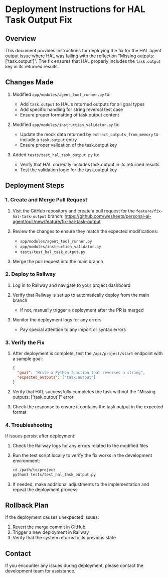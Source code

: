 # Deployment Instructions for HAL Task Output Fix

## Overview

This document provides instructions for deploying the fix for the HAL agent output issue where HAL was failing with the reflection "Missing outputs: ['task.output']". The fix ensures that HAL properly includes the `task.output` key in its returned results.

## Changes Made

1. Modified `app/modules/agent_tool_runner.py` to:
   - Add `task.output` to HAL's returned outputs for all goal types
   - Add specific handling for string reversal test case
   - Ensure proper formatting of task.output content

2. Modified `app/modules/instruction_validator.py` to:
   - Update the mock data returned by `extract_outputs_from_memory` to include a `task.output` entry
   - Ensure proper validation of the task.output key

3. Added `tests/test_hal_task_output.py` to:
   - Verify that HAL correctly includes task.output in its returned results
   - Test the validation logic for the task.output key

## Deployment Steps

### 1. Create and Merge Pull Request

1. Visit the GitHub repository and create a pull request for the `feature/fix-hal-task-output` branch:
   https://github.com/wesheets/personal-ai-agent/pull/new/feature/fix-hal-task-output

2. Review the changes to ensure they match the expected modifications:
   - `app/modules/agent_tool_runner.py`
   - `app/modules/instruction_validator.py`
   - `tests/test_hal_task_output.py`

3. Merge the pull request into the main branch

### 2. Deploy to Railway

1. Log in to Railway and navigate to your project dashboard

2. Verify that Railway is set up to automatically deploy from the main branch
   - If not, manually trigger a deployment after the PR is merged

3. Monitor the deployment logs for any errors
   - Pay special attention to any import or syntax errors

### 3. Verify the Fix

1. After deployment is complete, test the `/api/project/start` endpoint with a sample goal:
   ```json
   {
     "goal": "Write a Python function that reverses a string",
     "expected_outputs": ["task.output"]
   }
   ```

2. Verify that HAL successfully completes the task without the "Missing outputs: ['task.output']" error

3. Check the response to ensure it contains the task.output in the expected format

### 4. Troubleshooting

If issues persist after deployment:

1. Check the Railway logs for any errors related to the modified files

2. Run the test script locally to verify the fix works in the development environment:
   ```bash
   cd /path/to/project
   python3 tests/test_hal_task_output.py
   ```

3. If needed, make additional adjustments to the implementation and repeat the deployment process

## Rollback Plan

If the deployment causes unexpected issues:

1. Revert the merge commit in GitHub
2. Trigger a new deployment in Railway
3. Verify that the system returns to its previous state

## Contact

If you encounter any issues during deployment, please contact the development team for assistance.

